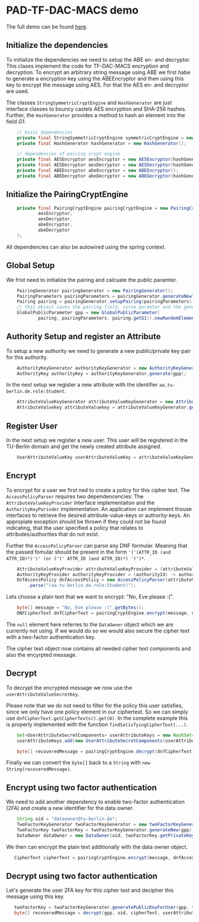 # PAD-TF-DAC-MACS demo

The full demo can be found [here](./crypto/src/test/java/de/tuberlin/tfdacmacs/crypto/pairing/TFDACMACSDemo.java).

## Initialize the dependencies

To initialize the dependencies we need to setup the ABE en- and decryptor. This clases implement the code for TF-DAC-MACS encryption and
decryption. To encrypt an arbitrary string message using ABE we first habe to generate a encryption key using the ABEEncryptor and then using this key to encrypt the message using AES. For that the AES en- and decryptor are used. 

The classes `StringSymmetricCryptEngine` and `HashGenerator` are just interface classes to bouncy castels AES encryption and SHA-256 hashes. Further, the `HashGenerator` provides a method to hash an element into the field *G1*. 

```java
    // basic dependencies
    private final StringSymmetricCryptEngine symmetricCryptEngine = new StringSymmetricCryptEngine();
    private final HashGenerator hashGenerator = new HashGenerator();

    // dependencies of pairing crypt engine
    private final AESEncryptor aesEncryptor = new AESEncryptor(hashGenerator, symmetricCryptEngine);
    private final AESDecryptor aesDecryptor = new AESDecryptor(hashGenerator, symmetricCryptEngine);
    private final ABEEncryptor abeEncryptor = new ABEEncryptor();
    private final ABEDecryptor abeDecryptor = new ABEDecryptor(hashGenerator);
```

## Initialize the PairingCryptEngine

```java
    private final PairingCryptEngine pairingCryptEngine = new PairingCryptEngine(
            aesEncryptor,
            aesDecryptor,
            abeEncryptor,
            abeDecryptor
    );
```

All dependencies can also be autowired using the spring context. 

## Global Setup

We frist need to initialize the pairing and calcuate the public paramter. 

```java
    PairingGenerator pairingGenerator = new PairingGenerator();
    PairingParameters pairingParameters = pairingGenerator.generateNewTypeACurveParameter();
    Pairing pairing = pairingGenerator.setupPairing(pairingParameters);
    // this object saves the pairing field, curve paramter and the generator object g
    GlobalPublicParameter gpp = new GlobalPublicParameter(
            pairing, pairingParameters, pairing.getG1().newRandomElement().getImmutable(), null);
```

## Authority Setup and register an Attribute

To setup a new authority we need to generate a new public/private key pair for this authority. 

```java
    AuthorityKeyGenerator authorityKeyGenerator = new AuthorityKeyGenerator();
    AuthorityKey authorityKey = authorityKeyGenerator.generate(gpp);
```

In the next setup we register a new attribute with the identifier `aa.tu-berlin.de.role:Student`.

```java
    AttributeValueKeyGenerator attributeValueKeyGenerator = new AttributeValueKeyGenerator(hashGenerator);
    AttributeValuekey attributeValuekey = attributeValueKeyGenerator.generateNew(gpp, "aa.tu-berlin.de.role:Student");
```

## Register User

In the next setup we register a new user. This user will be registered in the TU-Berlin domain and get the newly
created attribute assigned. 

```java
    UserAttributeValueKey userAttributeValueKey = attributeValueKeyGenerator.generateUserKey(gpp, "genesisUser@tu-berlin.de", authorityKey.getPrivateKey(), attributeValueKey.getPrivateKey());
```

## Encrypt

To encrypt for a user we first ned to create a policy for this cipher text. 
The `AccessPolicyParser` requires two dependencencies: The `AttributeValueKeyProvider` interface implementaiton 
and the `AuthorityKeyPorivder` implementation. An application can implement thouse interfaces to retrieve the 
desired attribute-value-keys or authority-keys. An appropiate exception should be thrown if they could not be found
indicating, that the user specified a policy that relates to attributes/authorities that do not exist. 

Further the `AccessPolicyParser` can parse any DNF formular. Meaning that the passed fomular should be present in 
the form `'('(ATTR_ID (and ATTR_ID)*)')' (or ('(' ATTR_ID (and ATTR_ID)*) ')')*`. 

```java
    AttributeValueKeyProvider attributeValueKeyProvider = (attributeValueId) -> attributeValueKey.getPublicKey();
    AuthorityKeyProvider authorityKeyProvider = (authorityId) -> authorityKey.getPublicKey();
    DnfAccessPolicy dnfAccessPolicy = new AccessPolicyParser(attributeValueKeyProvider, authorityKeyProvider)
        .parse("(aa.tu-berlin.de.role:Student)");
```

Lets choose a plain text that we want to encrypt: "No, Eve please :(". 

```java
    byte[] message = "No, Eve please :(".getBytes();
    DNFCipherText dnfCipherText = pairingCryptEngine.encrypt(message, dnfAccessPolicy, gpp, null);
```

The `null` element here referres to the `DataOwner` object which we are currently not using. If we would do so we would also secure the cipher text with a two-factor authentication key. 

The cipher text object now contains all needed cipher text components and also the encyrpted message.

## Decrypt

To decrypt the encrypted message we now use the `userAttributeValueSecretKey`. 

Please note that we do not need to filter for the policy this user satisfies, since we only have one policy element in 
our ciphertext. So we can simply use `dnfCipherText.getCipherTexts().get(0)`. In the complete example this is properly 
implemented with the function `findSatisfyingCipherText(...)`. 

```java
    Set<UserAttributeSecretComponents> userAttributeKeys = new HashSet<>();
    userAttributeKeys.add(new UserAttributeSecretComponents(userAttributeValueKey, attributeValueKey.getPublicKey(), aid));

    byte[] recoveredMessage = pairingCryptEngine.decrypt(dnfCipherText.getFile().getData(), dnfCipherText.getCipherTexts().get(0), gpp, uid, userAttributeKeys, null);
```

Finally we can convert the `byte[]` back to a `String` with `new String(recoveredMessage)`. 


## Encrypt using two factor authentication

We need to add another dependency to enable two-factor authentication (2FA) and create a new identifier for the data owner. 

```java
    String oid = "dataowner@tu-berlin.de";
    TwoFactorKeyGenerator twoFactorKeyGenerator = new twoFactorKeyGenerator(hashGenerator);
    TwoFactorKey twoFactorKey = twoFactorKeyGenerator.generateNew(gpp);
    DataOwner dataOwner = new DataOwner(oid, twoFactorKey.getPrivateKey());
```

We then can encrypt the plain text additionally with the data owner object. 

```java
   CipherText cipherText = pairingCryptEngine.encrypt(message, dnfAccessPolicy, gpp, dataOwner);
```


## Decrypt using two factor authentication

Let's generate the user 2FA key for this cipher text and decipher this message using this key. 

```java
   twoFactorKey = twoFactorKeyGenerator.generatePublicKeyForUser(gpp, twoFactorKey, uid);
   byte[] recoveredMessage = decrypt(gpp, uid, cipherText, userAttributeKeys, twoFactorKey.getPublicKeyOfUser(uid));
```








